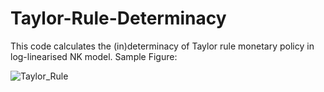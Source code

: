 # Taylor-Rule-Determinacy
This code calculates the (in)determinacy of Taylor rule monetary policy in log-linearised NK model.
Sample Figure: 

![Taylor_Rule](https://user-images.githubusercontent.com/45733935/79697748-b60fbc80-8284-11ea-8aea-5a9581aeb2d0.png)
